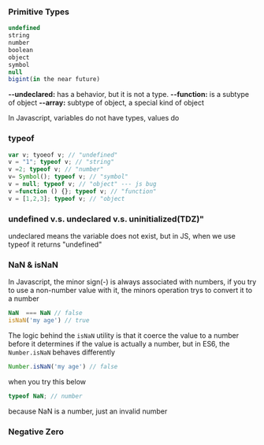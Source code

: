 ### Primitive Types

```js
undefined
string
number
boolean
object
symbol
null
bigint(in the near future)
```

**--undeclared:** has a behavior, but it is not a type.
**--function:** is a subtype of object
**--array:** subtype of object, a special kind of object

In Javascript, variables do not have types, values do

### typeof

```js
var v; tyoeof v; // "undefined"
v = "1"; typeof v; // "string"
v =2; typeof v; // "number"
v= Symbol(); typeof v; // "symbol"
v = null; typeof v; // "object" --- js bug
v =function () {}; typeof v; // "function"
v = [1,2,3]; typeof v; // "object
```

### undefined v.s. undeclared v.s. uninitialized(TDZ)"

undeclared means the variable does not exist, but in JS, when we use typeof it returns "undefined"

### NaN & isNaN

In Javascript, the minor sign(-) is always associated with numbers, if you try to use a non-number value with it, the minors operation trys to convert it to a number

```js
NaN  === NaN // false
isNaN('my age') // true
```

The logic behind the ```isNaN``` utility is that it coerce the value to a number before it determines if the value is actually a number, but in ES6, the ```Number.isNaN``` behaves differently

```js
Number.isNaN('my age') // false
```

when you try this below

```js
typeof NaN; // number
```

because NaN is a number, just an invalid number

### Negative Zero
